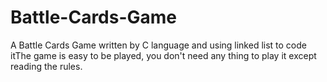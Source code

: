 # Battle-Cards-Game
A Battle Cards Game written by C language and using linked list to code itThe game is easy to be played, you don't need any thing to play it except reading the rules.
